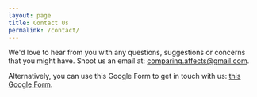 ```yaml
---
layout: page
title: Contact Us
permalink: /contact/
---
```


<p>We'd love to hear from you with any questions, suggestions or concerns that you might have. Shoot us an email at: <a href="mailto:pcomparing.affects@gmail.com">comparing.affects@gmail.com</a>.</p>

<p>Alternatively, you can use this Google Form to get in touch with us: <a href="https://docs.google.com/forms/d/e/1FAIpQLSdirycimv0NSo88O_Tb1SqW0eEAOBRbCpSAdciutN2Tchylbw/viewform?usp=sf_link">this Google Form</a>.</p>
